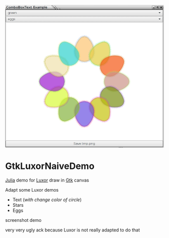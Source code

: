 ![splash image](images/GtkLuxorDemoApp.png)    
# GtkLuxorNaiveDemo
[Julia](https://julialang.org/) demo for  [Luxor](https://github.com/JuliaGraphics/Luxor.jl) draw in [Gtk](https://github.com/JuliaGraphics/Gtk.jl) canvas

Adapt some Luxor demos    
- Text (_with change color of circle_)  
- Stars  
- Eggs      

screenshot demo

very very ugly ack because Luxor is not really adapted to do that
